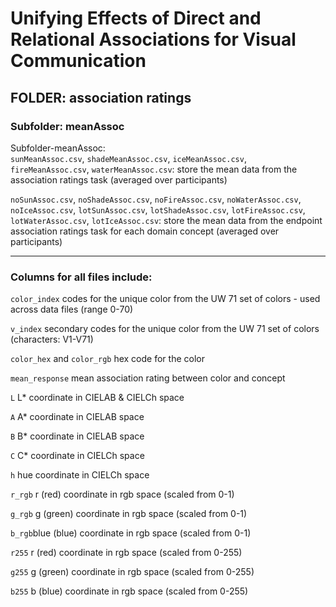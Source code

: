 # Unifying Effects of Direct and Relational Associations for Visual Communication

## FOLDER: association ratings
### Subfolder: meanAssoc

Subfolder-meanAssoc:  
`sunMeanAssoc.csv`, `shadeMeanAssoc.csv`, `iceMeanAssoc.csv`, `fireMeanAssoc.csv`, `waterMeanAssoc.csv`: store the mean data from the association ratings task (averaged over participants)

`noSunAssoc.csv`, `noShadeAssoc.csv`, `noFireAssoc.csv`, `noWaterAssoc.csv`, `noIceAssoc.csv`, `lotSunAssoc.csv`, `lotShadeAssoc.csv`, `lotFireAssoc.csv`, `lotWaterAssoc.csv`, `lotIceAssoc.csv`: store the mean data from the endpoint association ratings task for each domain concept (averaged over participants)


---
### Columns for all files include:

 `color_index` codes for the unique color from the UW 71 set of colors - used across data files (range 0-70)

 `v_index` secondary codes for the unique color from the UW 71 set of colors (characters: V1-V71)

 `color_hex` and `color_rgb` hex code for the color

 `mean_response` mean association rating between color and concept

 `L` L* coordinate in CIELAB & CIELCh space

 `A` A* coordinate in CIELAB space

 `B` B* coordinate in CIELAB space

 `C` C* coordinate in CIELCh space

 `h` hue coordinate in CIELCh space

 `r_rgb` r (red) coordinate in rgb space (scaled from 0-1)

 `g_rgb` g (green) coordinate in rgb space (scaled from 0-1)

 `b_rgb`blue (blue) coordinate in rgb space (scaled from 0-1)

 `r255` r (red) coordinate in rgb space (scaled from 0-255)

 `g255` g (green) coordinate in rgb space (scaled from 0-255)

 `b255` b (blue) coordinate in rgb space (scaled from 0-255)
